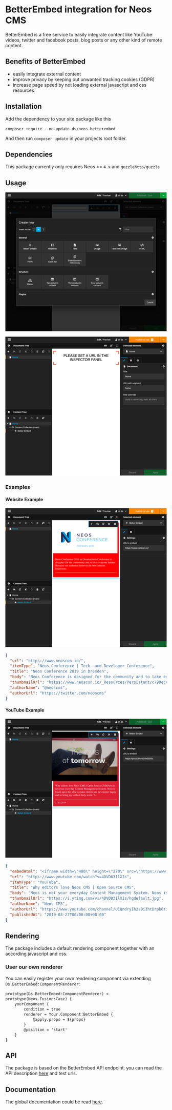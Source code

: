 # BetterEmbed integration for Neos CMS

BetterEmbed is a free service to easily integrate content like 
YouTube videos, twitter and facebook posts, blog posts or any other kind of remote content.

## Benefits of BetterEmbed

- easily integrate external content
- improve privacy by keeping out unwanted tracking cookies (GDPR)
- increase page speed by not loading external javascript and css resources

## Installation

Add the dependency to your site package like this

    composer require --no-update ds/neos-betterembed
    
And then run `composer update` in your projects root folder.

## Dependencies

This package currently only requires Neos >= `4.x` and `guzzlehttp/guzzle`

## Usage

![Preview in the Neos demo site](Documentation/BetterEmbed-Content-Element.png) 

![Preview in the Neos demo site](Documentation/BetterEmbed-Placeholder.png) 

### Examples
#### Website Example
![Preview in the Neos demo site](Documentation/BetterEmbed-Example-BlogPost.png) 
```json
{
  "url": "https://www.neoscon.io/",
  "itemType": "Neos Conference | Tech- and Developer Conference",
  "title": "Neos Conference 2019 in Dresden",
  "body": "Neos Conference is designed for the community and to take everyone further. Because our audience deserves the best content. Everytime.",
  "thumbnailUrl": "https://www.neoscon.io/_Resources/Persistent/c799ecede3620e09013ac72d9f429942764c6a4e/neos_conference_2019-dresden-primary-web.jpg",
  "authorName": "@neoscms",
  "authorUrl": "https://twitter.com/neoscms"
}
```

#### YouTube Example
![Preview in the Neos demo site](Documentation/BetterEmbed-Example-Youtube.png) 
```json
{
  "embedHtml": "<iframe width=\"480\" height=\"270\" src=\"https://www.youtube.com/embed/4DVD03IlXIs?feature=oembed\" frameborder=\"0\" allow=\"accelerometer; autoplay; encrypted-media; gyroscope; picture-in-picture\" allowfullscreen></iframe>",
  "url": "https://www.youtube.com/watch?v=4DVD03IlXIs",
  "itemType": "YouTube",
  "title": "Why editors love Neos CMS | Open Source CMS",
  "body": "Neos is not your everyday Content Management System. Neos is based upon the idea to make editors and developers happy and to bring joy to their daily work. T...",
  "thumbnailUrl": "https://i.ytimg.com/vi/4DVD03IlXIs/hqdefault.jpg",
  "authorName": "Neos CMS",
  "authorUrl": "https://www.youtube.com/channel/UCQndryIh2s9i3htDrpb6tiw",
  "publishedAt": "2019-03-27T00:00:00+00:00"
}
```

## Rendering
The package includes a default rendering component together with an according javascript and css.

### User our own renderer
You can easily register your own rendering component via extending `Ds.BetterEmbed:ComponentRenderer`:

```
prototype(Ds.BetterEmbed:ComponentRenderer) < prototype(Neos.Fusion:Case) {
    yourComponent {
        condition = true
        renderer = Your.Component:BetterEmbed {
            @apply.props = ${props}
        }
        @position = 'start'
    }
}
```

## API
The package is based on the BetterEmbed API endpoint.
you can read the API description [here](https://api.betterembed.com/swagger/index.html) and test urls.

## Documentation
The global documentation could be read [here](https://acolono.gitbook.io/betterembed/).
